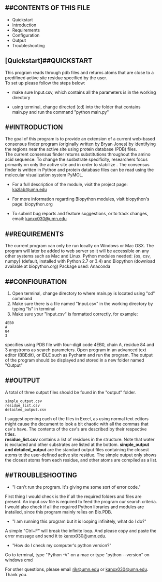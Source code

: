##CONTENTS OF THIS FILE
-----------------------------
 
 * Quickstart
 * Introduction
 * Requirements 
 * Configuration
 * Output
 * Troubleshooting

[Quickstart]##QUICKSTART
----------------------------
This program reads through pdb files and returns atoms that are close to a
predifined active site residue specified by the user.  
To set up please follow the steps below:

* make sure Input.csv, which contains all the parameters is in the working directory

* using terminal, change directed (cd) into the folder that contains main.py and run the command "python main.py"
 
##INTRODUCTION
----------------------------
The goal of this program is to provide an extension of a current web-based consensus finder program (originally written by Bryan Jones) by identifying the regions near the active site using protein database (PDB) files.  
The current consensus finder returns substitutions throughout the amino acid sequence. To change the susbstrate specificity, researchers focus primarily on only the active site and in order to stabilize . 
The consensus finder is written in Python and protein database files can be read using the molecular visualization system PyMOL.

 * For a full description of the module, visit the project page:
	kazlab@umn.edu

 * For more information regarding Biopython modules, visit biopython's page:
	biopython.org

 * To submit bug reports and feature suggestions, or to track changes, email:
	kanxx030@umn.edu

##REQUIREMENTS
----------------------------
The current program can only be run locally on Windows or Mac OSX.  The program will later be added to web server so it will be accessible on any other systems such as Mac and Linux.
Python modules needed: {os, csv, numpy} (default, installed with Python 2.7 or 3.4) and Biopython (download available at biopython.org)
Package used: Anaconda

##CONFIGURATION
----------------------------
1.  Open terminal, change directory to where main.py is located using "cd" command 
2.  Make sure there is a file named "Input.csv" in the working directory by typing "ls" in terminal
3.  Make sure your "Input.csv" is formatted correctly, for example:

``` 
4EB0
A
84
3
```

specifies using PDB file with four-digit code 4EB0, chain A, residue 84 and 3 angstroms as search parameters.  Open program in an advanced text editor (BBEdit), or IDLE such as Pycharm and run the program.  The output of the program should be displayed and stored in a new folder named "Output"

##OUTPUT
----------------------------
A total of three output files should be found in the "output" folder.

```
simple_output.csv
residue_list.csv
detailed_output.csv
```

I suggest opening each of the files in Excel, as using normal text editors might cause the document to look a bit chaotic with all the commas that csv's have.  The contents of the csv's are described by their respective titles.  
**residue_list.csv** contains a list of residues in the structure.  Note that water is excluded and other substrates are listed at the bottom.
**simple_output and detailed_output** are the standard output files containing the closest atoms to the user-defined active site residue.  The simple output only shows the closest atoms from each residue, and other atoms are compiled as a list.  

##TROUBLESHOOTING
----------------------------
* "I can't run the program.  It's giving me some sort of error code."

First thing I would check is the if all the required folders and files are present.  An input.csv file is required to feed the program our search criteria.  I would also check if all the required Python libraries and modules are installed, since this program mainly relies on Bio.PDB.  

* "I am running this program but it is looping infinitely, what do I do?"

A simple "Ctrl+F" will break the infinite loop.  And please copy and paste the error message and send it to kanxx030@umn.edu.

* "How do I check my computer's python version?"

Go to terminal, type "Python -V" on a mac or type "python --version" on windows cmd

For other questions, please email rjk@umn.edu or kanxx030@umn.edu.  Thank you.  


